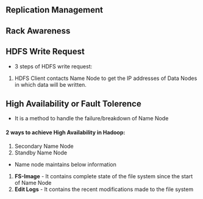 ## Replication Management

## Rack Awareness

## HDFS Write Request
- 3 steps of HDFS write request:
1. HDFS Client contacts Name Node to get the IP addresses of Data Nodes in which data will be written.

## High Availability or Fault Tolerence
- It is a method to handle the failure/breakdown of Name Node

#### 2 ways to achieve High Availability in Hadoop:
1. Secondary Name Node
2. Standby Name Node

- Name node maintains below information
1. **FS-Image** - It contains complete state of the file system since the start of Name Node
2. **Edit Logs** - It contains the recent modifications made to the file system